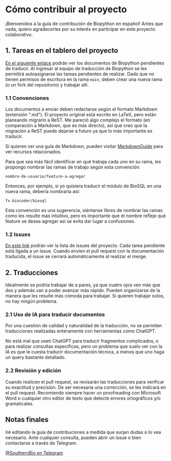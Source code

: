 # Cómo contribuir al proyecto

¡Bienvenidos a la guía de contribución de Biopython en español! Antes que nada, quiero agradecerles por su interés en participar en este proyecto colaborativo. 

## 1. Tareas en el tablero del proyecto

[En el siguiente enlace](https://github.com/orgs/SouthernBio/projects/1) podrán ver los documentos de Biopython pendientes de traducir. Al ingresar al equipo de traducción de Biopython se les permitirá autoasignarse las tareas pendientes de realizar. Dado que no tienen permisos de escritura en la rama `main`, deben crear una nueva rama (o un fork del repositorio) y trabajar allí.

### 1.1 Convenciones

Los documentos a enviar deben redactarse según el formato Markdown (extensión ".md"). El proyecto original está escrito en LaTeX, pero están planeando migrarlo a ReST. Me pareció algo complejo el formato (en comparación a Markdown, que es más directo), así que creo que la migración a ReST puede dejarse a futuro ya que lo más importante es traducir.

Si quieren ver una guía de Markdown, pueden visitar [MarkdownGuide](https://www.markdownguide.org/) para ver recursos relacionados.

Para que sea más fácil identificar en qué trabaja cada uno en su rama, les propongo nombrar las ramas de trabajo según esta convención:

`nombre-de-usuario/feature-a-agregar`

Entonces, por ejemplo, si yo quisiera traducir el módulo de BioSQL en una nueva rama, debería nombrarla así:

`fx-biocoder/biosql`

Esta convención es una sugerencia, siéntanse libres de nombrar las ramas como les resulte más intuitivo, pero es importante que el nombre refleje qué feature se desea agregar así se evita dar lugar a confusiones.

### 1.2 Issues

[En este link](https://github.com/SouthernBio/Biopython-ES/issues) podrán ver la lista de issues del proyecto. Cada tarea pendiente está ligada a un issue. Cuando envíen el pull request con la documentación traducida, el issue se cerrará automáticamente al realizar el merge.

## 2. Traducciones

Idealmente se podría trabajar de a pares, ya que cuatro ojos ven más que dos y además van a poder avanzar más rápido. Pueden organizarse de la manera que les resulte más cómoda para trabajar. Si quieren trabajar solos, no hay ningún problema.

### 2.1 Uso de IA para traducir documentos

Por una cuestión de calidad y naturalidad de la traducción, no se permiten traducciones realizadas enteramente con herramientas como ChatGPT. 

No está mal que usen ChatGPT para traducir fragmentos complicados, o para realizar consultas específicas, pero un problema que suelo ver con la IA es que le cuesta traducir documentación técnica, a menos que uno haga un query bastante detallado.

### 2.2 Revisión y edición

Cuando realicen el pull request, se revisarán las traducciones para verificar su exactitud y precisión. De ser necesaria una corrección, se les indicará en el pull request. Recomiendo siempre hacer un proofreading con Microsoft Word o cualquier otro editor de texto que detecte errores ortográficos y/o gramaticales.

## Notas finales

Iré editando la guía de contribuciones a medida que surjan dudas o lo vea necesario. Ante cualquier consulta, pueden abrir un issue o bien contactarse a través de Telegram.

[@SouthernBio en Telegram](https://t.me/southernbio)
